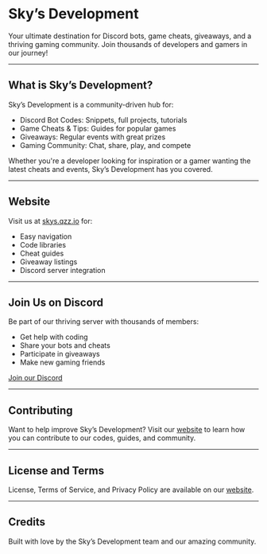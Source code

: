 # Sky’s Development

Your ultimate destination for Discord bots, game cheats, giveaways, and a thriving gaming community. Join thousands of developers and gamers in our journey!

---

## What is Sky’s Development?
Sky’s Development is a community-driven hub for:
- Discord Bot Codes: Snippets, full projects, tutorials
- Game Cheats & Tips: Guides for popular games
- Giveaways: Regular events with great prizes
- Gaming Community: Chat, share, play, and compete

Whether you're a developer looking for inspiration or a gamer wanting the latest cheats and events, Sky’s Development has you covered.

---

## Website
Visit us at [skys.qzz.io](https://skys.qzz.io) for:
- Easy navigation
- Code libraries
- Cheat guides
- Giveaway listings
- Discord server integration

---

## Join Us on Discord
Be part of our thriving server with thousands of members:
- Get help with coding
- Share your bots and cheats
- Participate in giveaways
- Make new gaming friends

[Join our Discord](https://discord.gg/DjPC6Wuxvg)

---

## Contributing
Want to help improve Sky’s Development? Visit our [website](https://skys.qzz.io) to learn how you can contribute to our codes, guides, and community.

---

## License and Terms
License, Terms of Service, and Privacy Policy are available on our [website](https://skys.qzz.io).

---

## Credits
Built with love by the Sky’s Development team and our amazing community.
